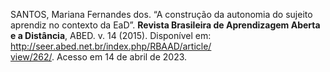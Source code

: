 SANTOS, Mariana Fernandes dos. “A construção da autonomia do sujeito aprendiz no contexto da EaD”. **Revista Brasileira de Aprendizagem Aberta e a Distância**, ABED. v. 14 (2015). Disponível em: [http://seer.abed.net.br/index.php/RBAAD/article/  
view/262/](http://seer.abed.net.br/index.php/RBAAD/article/view/262/). Acesso em 14 de abril de 2023.